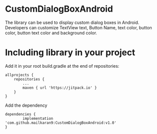 # CustomDialogBoxAndroid
The library can be used to display custom dialog boxes in Android. Developers can customize TextView text, Button Name, text color, button color, button text color and background color.

# Including library in your project

Add it in your root build.gradle at the end of repositories:

	allprojects {
		repositories {
			...
			maven { url 'https://jitpack.io' }
		}
	}

Add the dependency

	dependencies {
	        implementation 'com.github.mailkaran9:CustomDialogBoxAndroid:v1.0'
	}
